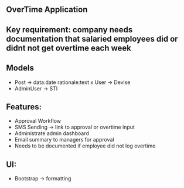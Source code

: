 ## OverTime Application

## Key requirement: company needs documentation that salaried employees did or didnt not get overtime each week

## Models
- Post -> data:date rationale:text
x User -> Devise
- AdminUser -> STI

## Features:
- Approval Workflow
- SMS Sending -> link to approval or overtime input
- Administrate admin dashboard
- Email summary to managers for approval
- Needs to be documented if employee did not log overtime

## UI:
- Bootstrap -> formatting